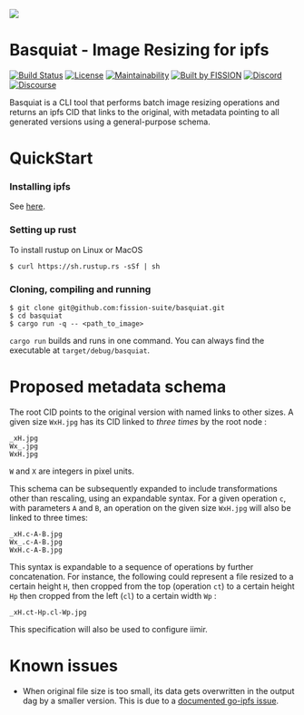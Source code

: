 ![](https://github.com/fission-suite/PROJECTNAME/raw/master/assets/logo.png?sanitize=true)

# Basquiat - Image Resizing for ipfs

[![Build Status](https://travis-ci.org/fission-suite/PROJECTNAME.svg?branch=master)](https://travis-ci.org/fission-suite/PROJECTNAME)
[![License](https://img.shields.io/badge/License-Apache%202.0-blue.svg)](https://github.com/fission-suite/blob/master/LICENSE)
[![Maintainability](https://api.codeclimate.com/v1/badges/44fb6a8a0cfd88bc41ef/maintainability)](https://codeclimate.com/github/fission-suite/PROJECTNAME/maintainability)
[![Built by FISSION](https://img.shields.io/badge/⌘-Built_by_FISSION-purple.svg)](https://fission.codes)
[![Discord](https://img.shields.io/discord/478735028319158273.svg)](https://discord.gg/zAQBDEq)
[![Discourse](https://img.shields.io/discourse/https/talk.fission.codes/topics)](https://talk.fission.codes)

Basquiat is a CLI tool that performs batch image resizing operations and returns an ipfs CID that links to the original,
with metadata pointing to all generated versions using a general-purpose schema.
# QuickStart
### Installing ipfs

See [here](https://docs.ipfs.io/guides/guides/install/).

### Setting up rust
To install rustup on Linux or MacOS 
```shell
$ curl https://sh.rustup.rs -sSf | sh
```

### Cloning, compiling and running

```shell
$ git clone git@github.com:fission-suite/basquiat.git
$ cd basquiat
$ cargo run -q -- <path_to_image>
```

`cargo run` builds and runs in one command. You can always find the executable 
at `target/debug/basquiat`.

# Proposed metadata schema

The root CID points to the original version with named links to other sizes.
A given size `WxH.jpg` has its CID linked to *three times* by the root node :
```
_xH.jpg
Wx_.jpg
WxH.jpg
```
`W` and `X` are integers in pixel units.

This schema can be subsequently expanded to include transformations other than rescaling,
using an expandable syntax. For a given operation `c`, with parameters `A` and `B`, 
an operation on the given size `WxH.jpg` will also be linked to three times:
```
_xH.c-A-B.jpg
Wx_.c-A-B.jpg
WxH.c-A-B.jpg
```

This syntax is expandable to a sequence of operations by further concatenation.
For instance, the following could represent a file resized to a certain height `H`,
then cropped from the top (operation `ct`) to a certain height `Hp` then cropped from the left (`cl`) to a
certain width `Wp` :
```
_xH.ct-Hp.cl-Wp.jpg
```

This specification will also be used to configure iimir.

# Known issues

- When original file size is too small, its data gets overwritten in the output dag
by a smaller version. This is due to a [documented go-ipfs issue](https://github.com/ipfs/go-ipfs/issues/7190).
